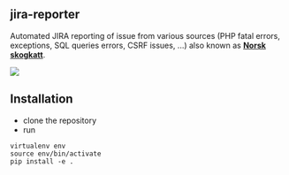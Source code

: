 jira-reporter
-------------

Automated JIRA reporting of issue from various sources (PHP fatal errors, exceptions, SQL queries errors, CSRF issues, ...) also known as **[Norsk skogkatt](https://no.wikipedia.org/wiki/Norsk_skogkatt)**.

![](http://fashionablygeek.com/wp-content/uploads/2014/11/kitty-cat-viking-hat-04.jpg)

## Installation

* clone the repository
* run

```
virtualenv env
source env/bin/activate
pip install -e .
```
